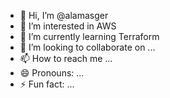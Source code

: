- 👋 Hi, I’m @alamasger
- 👀 I’m interested in AWS 
- 🌱 I’m currently learning Terraform
- 💞️ I’m looking to collaborate on ...
- 📫 How to reach me ...
- 😄 Pronouns: ...
- ⚡ Fun fact: ...

<!---
alamasger/alamasger is a ✨ special ✨ repository because its `README.md` (this file) appears on your GitHub profile.
You can click the Preview link to take a look at your changes.
--->
